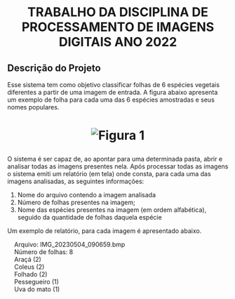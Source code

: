 
<h1 align="center">TRABALHO DA DISCIPLINA DE PROCESSAMENTO DE IMAGENS DIGITAIS ANO 2022 </h1>

## Descrição do Projeto
<p align= "justifild"> Esse sistema tem como objetivo classificar folhas de 6 espécies vegetais diferentes a partir de uma imagem de entrada. A figura abaixo apresenta um exemplo de folha 
para cada uma das 6 espécies amostradas e seus nomes populares. </p>

<h1 align="center">
  
  ![Figura 1](https://github.com/BiancaOliveira/PID/assets/19807026/f1f33f1c-0c8a-4c12-a95c-54ecbfae68d7#center)
</h1>

<p align= "justifild"> O sistema é ser capaz de, ao apontar para uma determinada pasta, abrir e analisar todas as imagens presentes nela. Após processar 
todas as imagens o sistema emiti um relatório (em tela) onde consta, para cada uma das imagens analisadas, as seguintes informações: 

  1. Nome do arquivo contendo a imagem analisada
  2. Número de folhas presentes na imagem;
  3. Nome das espécies presentes na imagem (em ordem alfabética), seguido da quantidade de folhas daquela espécie

Um exemplo de relatório, para cada imagem é apresentado abaixo.
</p>

<p >&nbsp &nbsp  Arquivo: IMG_20230504_090659.bmp <br/>
&nbsp &nbsp Número de folhas: 8 <br/>
&nbsp &nbsp Araçá (2) <br />
&nbsp &nbsp Coleus (2) <br />
&nbsp &nbsp Folhado (2) <br />
&nbsp &nbsp Pessegueiro (1) <br />
&nbsp &nbsp Uva do mato (1)<br />
</p>






  

